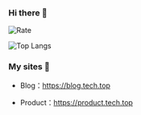 ### Hi there 👋

![Rate](https://github-readme-stats.vercel.app/api?username=godtail&show_icons=true&count_private=true)

![Top Langs](https://github-readme-stats.vercel.app/api/top-langs/?username=godtail&layout=compact)

### My sites 🌈

- Blog：<https://blog.tech.top>

- Product：<https://product.tech.top>
